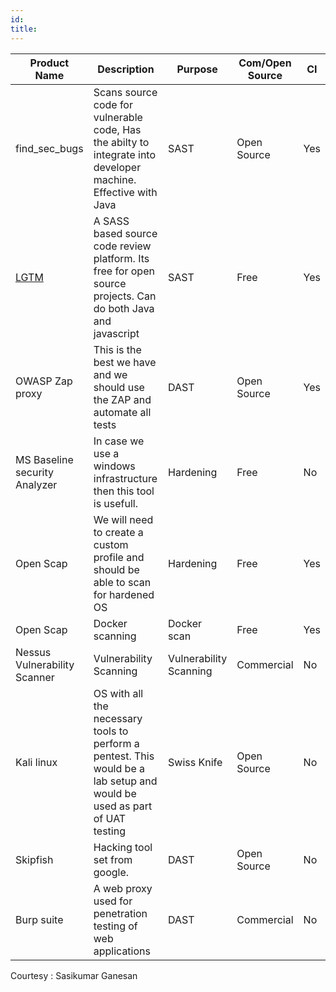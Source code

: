 ```yaml
---
id: 
title: 
---
```

| Product Name | Description | Purpose | Com/Open Source | CI |
|--------------|-------------|---------|-----------------|----|
| find_sec_bugs | Scans source code for vulnerable code, Has the abilty to integrate into developer machine. Effective with Java | SAST | Open Source | Yes |
|[LGTM](https://lgtm.com/)|	A SASS based source code review platform. Its free for open source projects. Can do both Java and javascript|	SAST|	Free|	Yes|
|OWASP Zap proxy|	This is the best we have and we should use the ZAP and automate all tests|	DAST|	Open Source|	Yes|
|MS Baseline security Analyzer	|In case we use a windows infrastructure then this tool is usefull.|	Hardening|	Free|	No|
|Open Scap|	We will need to create a custom profile and should be able to scan for hardened OS|	Hardening|	Free|	Yes|
|Open Scap|	Docker scanning|	Docker scan|	Free|	Yes|
|Nessus Vulnerability Scanner	|Vulnerability Scanning	|Vulnerability Scanning|	Commercial|	No|
|Kali linux|	OS with all the necessary tools to perform a pentest. This would be a lab setup and would be used as part of UAT testing|	Swiss Knife|	Open Source|	No|
|Skipfish|	Hacking tool set from google.| 	DAST|	Open Source|	No|
|Burp suite|	A web proxy used for penetration testing of web applications|	DAST|	Commercial|	No|

Courtesy : Sasikumar Ganesan

